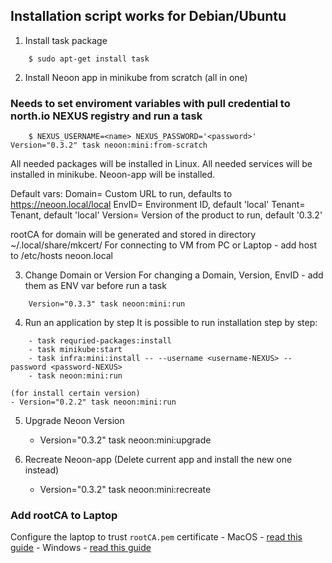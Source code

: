 ## Installation script works for Debian/Ubuntu
1. Install task package
```
    $ sudo apt-get install task
```

2.  Install Neoon app in minikube from scratch (all in one)
### Needs to set enviroment variables with pull credential to north.io NEXUS registry and run a task
```
    $ NEXUS_USERNAME=<name> NEXUS_PASSWORD='<password>' Version="0.3.2" task neoon:mini:from-scratch
```

All needed packages will be installed in Linux.
All needed services will be installed in minikube.
Neoon-app will be installed.

Default vars:
          Domain=<URL>         Custom URL to run, defaults to https://neoon.local/local
          EnvID=<EnvID>        Environment ID, default 'local'
          Tenant=<Tenant>      Tenant, default 'local'
          Version=<Version>    Version of the product to run, default '0.3.2'

rootCA for domain will be generated and stored in directory ~/.local/share/mkcert/
For connecting to VM from PC or Laptop - add host to /etc/hosts
<IP-VM> neoon.local


3. Change Domain or Version
    For changing a Domain, Version, EnvID - add them as ENV var before run a task

```
    Version="0.3.3" task neoon:mini:run
```  

4. Run an application by step
    It is possible to run installation step by step:
```
    - task requried-packages:install 
    - task minikube:start
    - task infra:mini:install -- --username <username-NEXUS> --password <password-NEXUS>
    - task neoon:mini:run
```
    (for install certain version)
    - Version="0.2.2" task neoon:mini:run

5. Upgrade Neoon Version 
    - Version="0.3.2" task neoon:mini:upgrade

6. Recreate Neoon-app  (Delete current app and install the new one instead)
    - Version="0.3.2" task neoon:mini:recreate


### Add rootCA to Laptop
Configure the laptop to trust `rootCA.pem` certificate
    - MacOS - [read this guide](https://support.securly.com/hc/en-us/articles/206058318-How-to-install-the-Securly-SSL-certificate-on-Mac-OSX-)
    - Windows - [read this guide](https://www.ssls.com/knowledgebase/how-to-import-intermediate-and-root-certificates-via-mmc/)



    
